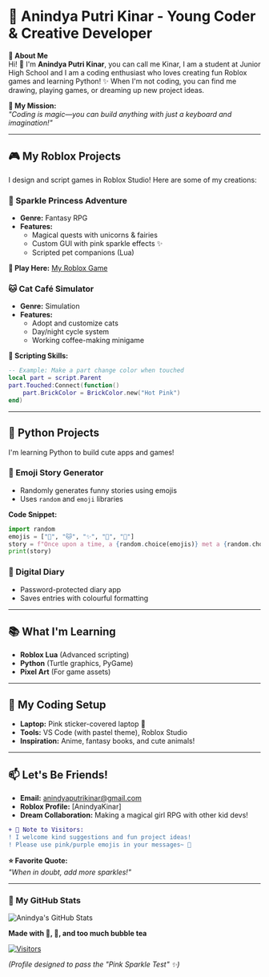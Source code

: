 # **🌟 Anindya Putri Kinar - Young Coder & Creative Developer**  

**📍 About Me**  
Hi! 👋 I'm **Anindya Putri Kinar**, you can call me Kinar, I am a student at Junior High School and I am a coding enthusiast who loves creating fun Roblox games and learning Python! ✨ When I'm not coding, you can find me drawing, playing games, or dreaming up new project ideas.  

**🚀 My Mission:**  
*"Coding is magic—you can build anything with just a keyboard and imagination!"*  

---

## **🎮 My Roblox Projects**  
I design and script games in Roblox Studio! Here are some of my creations:  

### **🌸 Sparkle Princess Adventure**  
- **Genre:** Fantasy RPG  
- **Features:**  
  - Magical quests with unicorns & fairies  
  - Custom GUI with pink sparkle effects ✨  
  - Scripted pet companions (Lua)  

**🔗 Play Here:** [My Roblox Game](https://www.roblox.com/games/136083632180224/)

### **🐱 Cat Café Simulator**  
- **Genre:** Simulation  
- **Features:**  
  - Adopt and customize cats  
  - Day/night cycle system  
  - Working coffee-making minigame  

**📜 Scripting Skills:**  
```lua
-- Example: Make a part change color when touched
local part = script.Parent
part.Touched:Connect(function()
    part.BrickColor = BrickColor.new("Hot Pink")
end)
```

---

## **🐍 Python Projects**  
I'm learning Python to build cute apps and games!  

### **💖 Emoji Story Generator**  
- Randomly generates funny stories using emojis  
- Uses `random` and `emoji` libraries  

**Code Snippet:**  
```python
import random
emojis = ["🌸", "🐱", "✨", "🎀", "🍰"]
story = f"Once upon a time, a {random.choice(emojis)} met a {random.choice(emojis)}..."
print(story)
```

### **🎀 Digital Diary**  
- Password-protected diary app  
- Saves entries with colourful formatting  

---

## **📚 What I'm Learning**  
- **Roblox Lua** (Advanced scripting)  
- **Python** (Turtle graphics, PyGame)  
- **Pixel Art** (For game assets)  

---

## **🌈 My Coding Setup**  
- **Laptop:** Pink sticker-covered laptop 💖  
- **Tools:** VS Code (with pastel theme), Roblox Studio  
- **Inspiration:** Anime, fantasy books, and cute animals!  

---

## **📫 Let's Be Friends!**  
- **Email:** anindyaputrikinar@gmail.com  
- **Roblox Profile:** [AnindyaKinar]  
- **Dream Collaboration:** Making a magical girl RPG with other kid devs!  

```diff
+ 💌 Note to Visitors:  
! I welcome kind suggestions and fun project ideas!  
! Please use pink/purple emojis in your messages~ 🎀
```

**⭐ Favorite Quote:**  
*"When in doubt, add more sparkles!"*  

---

### **🎀 My GitHub Stats**  
![Anindya's GitHub Stats](https://github-readme-stats.vercel.app/api?username=anindyaputrikinar&show_icons=true&theme=radical&hide_border=true&title_color=ff66b2&icon_color=ff66b2&text_color=ffffff)  

**Made with 💖, 🎀, and too much bubble tea**  

[![Visitors](https://komarev.com/ghpvc/?username=anindyaputrikinar&label=Sparkle%20Visitors&color=ff69b4)](https://github.com/anindyaputrikinar)  

*(Profile designed to pass the "Pink Sparkle Test" ✨)*
